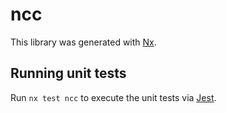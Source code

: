 # ncc

This library was generated with [Nx](https://nx.dev).

## Running unit tests

Run `nx test ncc` to execute the unit tests via [Jest](https://jestjs.io).

